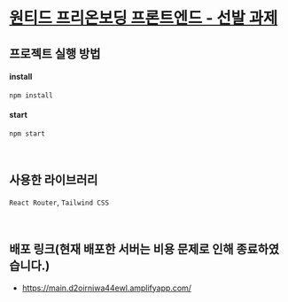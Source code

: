 # [원티드 프리온보딩 프론트엔드 - 선발 과제](https://github.com/1two13/selection-task)

## 프로젝트 실행 방법
#### install
```
npm install
```
#### start
```
npm start
```

<br />

## 사용한 라이브러리
`React Router`, `Tailwind CSS`

<br />

## 배포 링크(현재 배포한 서버는 비용 문제로 인해 종료하였습니다.)
* https://main.d2oirniwa44ewl.amplifyapp.com/
